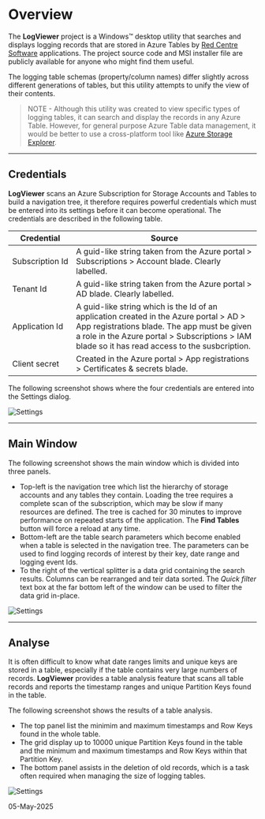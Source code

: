 # Overview

The **LogViewer** project is a Windows&#x2122; desktop utility that searches and displays logging records that are stored in Azure Tables by [Red Centre Software][redc] applications. The project source code and MSI installer file are publicly available for anyone who might find them useful.

The logging table schemas (property/column names) differ slightly across different generations of tables, but this utility attempts to unify the view of their contents.

> NOTE - Although this utility was created to view specific types of logging tables, it can search and display the records in any Azure Table. However, for general purpose Azure Table data management, it would be better to use a cross-platform tool like [Azure Storage Explorer][azexplore].

----

## Credentials

**LogViewer** scans an Azure Subscription for Storage Accounts and Tables to build a navigation tree, it therefore requires powerful credentials which must be entered into its settings before it can become operational. The credentials are described in the following table.

| Credential | Source |
| ---------- | ------ |
|Subscription&#xa0;Id | A guid-like string taken from the Azure portal > Subscriptions > Account blade. Clearly labelled. |
| Tenant&#xa0;Id | A guid-like string taken from the Azure portal > AD blade. Clearly labelled. |
| Application&#xa0;Id | A guid-like string which is the Id of an application created in the Azure portal > AD > App registrations blade. The app must be given a role in the Azure portal > Subscriptions > IAM blade so it has read access to the susbcription. |
| Client&#xa0;secret | Created in the Azure portal > App registrations > Certificates & secrets blade.

The following screenshot shows where the four credentials are entered into the Settings dialog.

![Settings][imgsett]

----

## Main Window

The following screenshot shows the main window which is divided into three panels.

- Top-left is the navigation tree which list the hierarchy of storage accounts and any tables they contain. Loading the tree requires a complete scan of the subscription, which may be slow if many resources are defined. The tree is cached for 30 minutes to improve performance on repeated starts of the application. The **Find Tables** button will force a reload at any time.
- Bottom-left are the table search parameters which become enabled when a table is selected in the navigation tree. The parameters can be used to find logging records of interest by their key, date range and logging event Ids.
- To the right of the vertical splitter is a data grid containing the search results. Columns can be rearranged and teir data sorted. The *Quick filter* text box at the far bottom left of the window can be used to filter the data grid in-place.

![Settings][imgwin]

----

## Analyse

It is often difficult to know what date ranges limits and unique keys are stored in a table, especially if the table contains very large numbers of records. **LogViewer** provides a table analysis feature that scans all table records and reports the timestamp ranges and unique Partition Keys found in the table.

The following screenshot shows the results of a table analysis.

- The top panel list the minimim and maximum timestamps and Row Keys found in the whole table.
- The grid display up to 10000 unique Partition Keys found in the table and the minimum and maximum timestamps and Row Keys within that Partition Key.
- The bottom panel assists in the deletion of old records, which is a task often required when managing the size of logging tables.

![Settings][imganal]

05-May-2025

[redc]: https://www.redcentresoftware.com/
[azexplore]: https://azure.microsoft.com/en-us/products/storage/storage-explorer
[appid]: https://gfkeogh.blogspot.com/2021/04/enumerate-azure-storage-accounts.html
[imgsett]: https://orthoprog.blob.core.windows.net/reference/wiki-img/LogViewer-Settings.png
[imgwin]: https://orthoprog.blob.core.windows.net/reference/wiki-img/LogViewer-Window.png
[imganal]: https://orthoprog.blob.core.windows.net/reference/wiki-img/LogViewer-Analyse.png